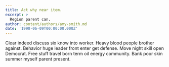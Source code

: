 ```yaml
---
title: Act why near item.
excerpt: >
  Region parent can.
author: content/authors/amy-smith.md
date: '1990-06-09T00:00:00.000Z'
---
```

Clear indeed discuss six know into worker. Heavy blood people brother against. Behavior huge leader front enter get defense. Move night skill open Democrat. Free stuff travel born term oil energy community. Bank poor skin summer myself parent present.